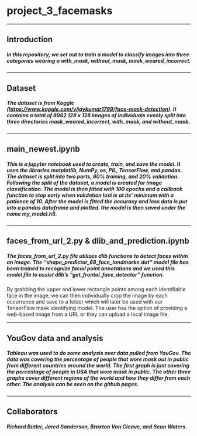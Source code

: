# project_3_facemasks

----
## Introduction
##### In this repository, we set out to train a model to classify images into three categories wearing a with_mask, without_mask, mask_weared_incorrect.

----
## Dataset
##### The dataset is from Kaggle (https://www.kaggle.com/vijaykumar1799/face-mask-detection). It contains a total of 8982 128 x 128 images of individuals evenly split into three directories mask_weared_incorrect, with_mask, and without_mask.

----
## main_newest.ipynb
##### This is a jupyter notebook used to create, train, and save the model. It uses the libraries matplotlib, NumPy, os, PIL, TensorFlow, and pandas. The dataset is split into two parts, 80% training, and 20% validation. Following the split of the dataset, a model is created for image classification. The model is then fitted with 100 epochs and a callback function to stop early when validation lost is at its' minimum with a patience of 10. After the model is fitted the accuracy and loss data is put into a pandas dataframe and plotted. the model is then saved under the name my_model.h5.

----
## faces_from_url_2.py &  dlib_and_prediction.ipynb
##### The faces_from_url_2.py file utilizes dlib functions to detect faces within an image. The “shape_predictor_68_face_landmarks.dat” model file has been trained to recognize facial point annotations and we used this model file to assist dlib’s “get_frontal_face_detector” function.
By grabbing the upper and lower rectangle points among each identifiable face in the image, we can then individually crop the image by each occurrence and save to a folder which will later be used with our TensorFlow mask identifying model.
The user has the option of providing a web-based image from a URL or they can upload a local image file.

----
## YouGov data and analysis
##### Tableau was used to do some analysis over data pulled from YouGov. The data was covering the percentage of people that wore mask out in public from different countries around the world. The first graph is just covering the percentage of people in USA that wore mask in public. The other three graphs cover different regions of the world and how they differ from each other. The analysis can be seen on the github pages.

----
## Collaborators
##### Richard Butler, Jared Sanderson, Braxton Van Cleave, and Sean Waters.